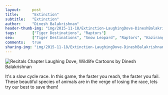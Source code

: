 ```yaml
---
layout:     post
title:      "Extinction"
subtitle:   "Extinction"
author:     "Dinesh Balakrishnan"
header-thumb-img: "img/2015-11-18/Extinction-LaughingDove-DineshBalakrishnan-thumb.jpg"
tags:       ["Tiger Destinations", "Raptors"]
seo: 		["Tiger Destinations", "Snow Leopard", "Raptors", "Kaziranga"]
comments:   true
sharing-img: "img/2015-11-18/Extinction-LaughingDove-DineshBalakrishnan.jpg"
---
```



<img src="{{ site.baseurl }}/img/2015-11-18/Extinction-LaughingDove-DineshBalakrishnan.jpg" alt="Recitals Chapter Laughing Dove, Wildlife Cartoons by Dinesh Balakrishnan">

<p>
It's a slow cycle race. In this game, the faster you reach, the faster you fail. These beautiful species of animals are in the verge of losing the race, lets try our best to save them!
</p>

